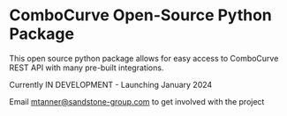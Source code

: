 # ComboCurve Open-Source Python Package

This open source python package allows for easy access to ComboCurve REST API with many pre-built integrations.  

Currently IN DEVELOPMENT - Launching January 2024

Email mtanner@sandstone-group.com to get involved with the project